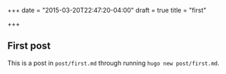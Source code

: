 +++
date = "2015-03-20T22:47:20-04:00"
draft = true
title = "first"

+++
## First post

This is a post in `post/first.md` through running `hugo new post/first.md`.
